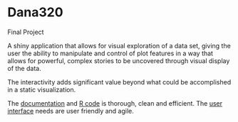 # Dana320
Final Project 


A shiny application that allows for visual exploration of a data set, giving the user the ability to manipulate and control of plot features in a way that allows for powerful, complex stories to be uncovered through visual display of the data.

The interactivity adds significant value beyond what could be accomplished in a static visualization.

The [documentation](https://github.com/angelesmarinbatana/Shiny-App/blob/main/documentation) and [R code](https://github.com/angelesmarinbatana/Shiny-App/blob/main/app.R) is thorough, clean and efficient. The [user interface](https://github.com/angelesmarinbatana/Shiny-App/blob/main/documentation/user_guide.md) needs are user friendly and agile.
